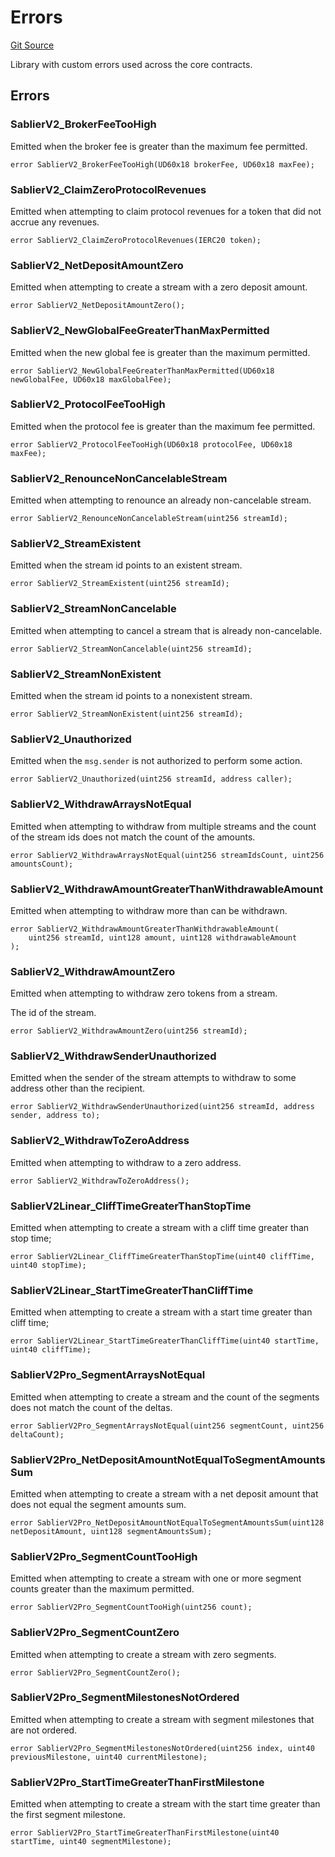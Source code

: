 # Errors
[Git Source](https://github.com/sablierhq/v2-core/blob/4918aca82c552a62619e2c71f2241abf1e877f72/src/libraries/Errors.sol)

Library with custom errors used across the core contracts.


## Errors
### SablierV2_BrokerFeeTooHigh
Emitted when the broker fee is greater than the maximum fee permitted.


```solidity
error SablierV2_BrokerFeeTooHigh(UD60x18 brokerFee, UD60x18 maxFee);
```

### SablierV2_ClaimZeroProtocolRevenues
Emitted when attempting to claim protocol revenues for a token that did not accrue any revenues.


```solidity
error SablierV2_ClaimZeroProtocolRevenues(IERC20 token);
```

### SablierV2_NetDepositAmountZero
Emitted when attempting to create a stream with a zero deposit amount.


```solidity
error SablierV2_NetDepositAmountZero();
```

### SablierV2_NewGlobalFeeGreaterThanMaxPermitted
Emitted when the new global fee is greater than the maximum permitted.


```solidity
error SablierV2_NewGlobalFeeGreaterThanMaxPermitted(UD60x18 newGlobalFee, UD60x18 maxGlobalFee);
```

### SablierV2_ProtocolFeeTooHigh
Emitted when the protocol fee is greater than the maximum fee permitted.


```solidity
error SablierV2_ProtocolFeeTooHigh(UD60x18 protocolFee, UD60x18 maxFee);
```

### SablierV2_RenounceNonCancelableStream
Emitted when attempting to renounce an already non-cancelable stream.


```solidity
error SablierV2_RenounceNonCancelableStream(uint256 streamId);
```

### SablierV2_StreamExistent
Emitted when the stream id points to an existent stream.


```solidity
error SablierV2_StreamExistent(uint256 streamId);
```

### SablierV2_StreamNonCancelable
Emitted when attempting to cancel a stream that is already non-cancelable.


```solidity
error SablierV2_StreamNonCancelable(uint256 streamId);
```

### SablierV2_StreamNonExistent
Emitted when the stream id points to a nonexistent stream.


```solidity
error SablierV2_StreamNonExistent(uint256 streamId);
```

### SablierV2_Unauthorized
Emitted when the `msg.sender` is not authorized to perform some action.


```solidity
error SablierV2_Unauthorized(uint256 streamId, address caller);
```

### SablierV2_WithdrawArraysNotEqual
Emitted when attempting to withdraw from multiple streams and the count of the stream ids does
not match the count of the amounts.


```solidity
error SablierV2_WithdrawArraysNotEqual(uint256 streamIdsCount, uint256 amountsCount);
```

### SablierV2_WithdrawAmountGreaterThanWithdrawableAmount
Emitted when attempting to withdraw more than can be withdrawn.


```solidity
error SablierV2_WithdrawAmountGreaterThanWithdrawableAmount(
    uint256 streamId, uint128 amount, uint128 withdrawableAmount
);
```

### SablierV2_WithdrawAmountZero
Emitted when attempting to withdraw zero tokens from a stream.

The id of the stream.


```solidity
error SablierV2_WithdrawAmountZero(uint256 streamId);
```

### SablierV2_WithdrawSenderUnauthorized
Emitted when the sender of the stream attempts to withdraw to some address other than the recipient.


```solidity
error SablierV2_WithdrawSenderUnauthorized(uint256 streamId, address sender, address to);
```

### SablierV2_WithdrawToZeroAddress
Emitted when attempting to withdraw to a zero address.


```solidity
error SablierV2_WithdrawToZeroAddress();
```

### SablierV2Linear_CliffTimeGreaterThanStopTime
Emitted when attempting to create a stream with a cliff time greater than stop time;


```solidity
error SablierV2Linear_CliffTimeGreaterThanStopTime(uint40 cliffTime, uint40 stopTime);
```

### SablierV2Linear_StartTimeGreaterThanCliffTime
Emitted when attempting to create a stream with a start time greater than cliff time;


```solidity
error SablierV2Linear_StartTimeGreaterThanCliffTime(uint40 startTime, uint40 cliffTime);
```

### SablierV2Pro_SegmentArraysNotEqual
Emitted when attempting to create a stream and the count of the segments does not match the
count of the deltas.


```solidity
error SablierV2Pro_SegmentArraysNotEqual(uint256 segmentCount, uint256 deltaCount);
```

### SablierV2Pro_NetDepositAmountNotEqualToSegmentAmountsSum
Emitted when attempting to create a stream with a net deposit amount that does not equal the segment
amounts sum.


```solidity
error SablierV2Pro_NetDepositAmountNotEqualToSegmentAmountsSum(uint128 netDepositAmount, uint128 segmentAmountsSum);
```

### SablierV2Pro_SegmentCountTooHigh
Emitted when attempting to create a stream with one or more segment counts greater than the maximum
permitted.


```solidity
error SablierV2Pro_SegmentCountTooHigh(uint256 count);
```

### SablierV2Pro_SegmentCountZero
Emitted when attempting to create a stream with zero segments.


```solidity
error SablierV2Pro_SegmentCountZero();
```

### SablierV2Pro_SegmentMilestonesNotOrdered
Emitted when attempting to create a stream with segment milestones that are not ordered.


```solidity
error SablierV2Pro_SegmentMilestonesNotOrdered(uint256 index, uint40 previousMilestone, uint40 currentMilestone);
```

### SablierV2Pro_StartTimeGreaterThanFirstMilestone
Emitted when attempting to create a stream with the start time greater than the first segment milestone.


```solidity
error SablierV2Pro_StartTimeGreaterThanFirstMilestone(uint40 startTime, uint40 segmentMilestone);
```

